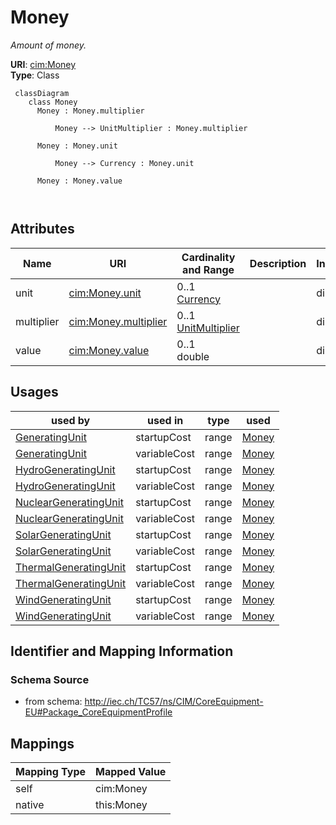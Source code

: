 # Money


_Amount of money._





**URI**: [cim:Money](http://iec.ch/TC57/CIM100#Money)<br />
**Type**: Class




```mermaid
 classDiagram
    class Money
      Money : Money.multiplier
        
          Money --> UnitMultiplier : Money.multiplier
        
      Money : Money.unit
        
          Money --> Currency : Money.unit
        
      Money : Money.value
        
      
```




<!-- no inheritance hierarchy -->


## Attributes


| Name | URI | Cardinality and Range | Description | Inheritance |
| ---  | --- | --- | --- | --- |
| unit | [cim:Money.unit](http://iec.ch/TC57/CIM100#Money.unit) | 0..1 <br />  [Currency](Currency.md)  |  | direct |
| multiplier | [cim:Money.multiplier](http://iec.ch/TC57/CIM100#Money.multiplier) | 0..1 <br />  [UnitMultiplier](UnitMultiplier.md)  |  | direct |
| value | [cim:Money.value](http://iec.ch/TC57/CIM100#Money.value) | 0..1 <br />  double  |  | direct |





## Usages

| used by | used in | type | used |
| ---  | --- | --- | --- |
| [GeneratingUnit](GeneratingUnit.md) | startupCost | range | [Money](Money.md) |
| [GeneratingUnit](GeneratingUnit.md) | variableCost | range | [Money](Money.md) |
| [HydroGeneratingUnit](HydroGeneratingUnit.md) | startupCost | range | [Money](Money.md) |
| [HydroGeneratingUnit](HydroGeneratingUnit.md) | variableCost | range | [Money](Money.md) |
| [NuclearGeneratingUnit](NuclearGeneratingUnit.md) | startupCost | range | [Money](Money.md) |
| [NuclearGeneratingUnit](NuclearGeneratingUnit.md) | variableCost | range | [Money](Money.md) |
| [SolarGeneratingUnit](SolarGeneratingUnit.md) | startupCost | range | [Money](Money.md) |
| [SolarGeneratingUnit](SolarGeneratingUnit.md) | variableCost | range | [Money](Money.md) |
| [ThermalGeneratingUnit](ThermalGeneratingUnit.md) | startupCost | range | [Money](Money.md) |
| [ThermalGeneratingUnit](ThermalGeneratingUnit.md) | variableCost | range | [Money](Money.md) |
| [WindGeneratingUnit](WindGeneratingUnit.md) | startupCost | range | [Money](Money.md) |
| [WindGeneratingUnit](WindGeneratingUnit.md) | variableCost | range | [Money](Money.md) |






## Identifier and Mapping Information







### Schema Source


* from schema: http://iec.ch/TC57/ns/CIM/CoreEquipment-EU#Package_CoreEquipmentProfile





## Mappings

| Mapping Type | Mapped Value |
| ---  | ---  |
| self | cim:Money |
| native | this:Money |




